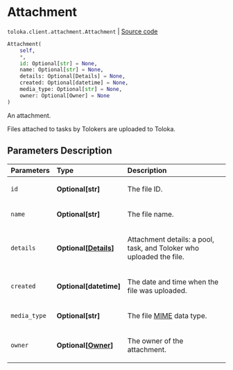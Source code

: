 # Attachment
`toloka.client.attachment.Attachment` | [Source code](https://github.com/Toloka/toloka-kit/blob/v1.2.0.post1/src/client/attachment.py#L14)

```python
Attachment(
    self,
    *,
    id: Optional[str] = None,
    name: Optional[str] = None,
    details: Optional[Details] = None,
    created: Optional[datetime] = None,
    media_type: Optional[str] = None,
    owner: Optional[Owner] = None
)
```

An attachment.


Files attached to tasks by Tolokers are uploaded to Toloka.

## Parameters Description

| Parameters | Type | Description |
| :----------| :----| :-----------|
`id`|**Optional\[str\]**|<p>The file ID.</p>
`name`|**Optional\[str\]**|<p>The file name.</p>
`details`|**Optional\[[Details](toloka.client.attachment.Attachment.Details.md)\]**|<p>Attachment details: a pool, task, and Toloker who uploaded the file.</p>
`created`|**Optional\[datetime\]**|<p>The date and time when the file was uploaded.</p>
`media_type`|**Optional\[str\]**|<p>The file [MIME](https://developer.mozilla.org/en-US/docs/Web/HTTP/Basics_of_HTTP/MIME_types) data type.</p>
`owner`|**Optional\[[Owner](toloka.client.owner.Owner.md)\]**|<p>The owner of the attachment.</p>

